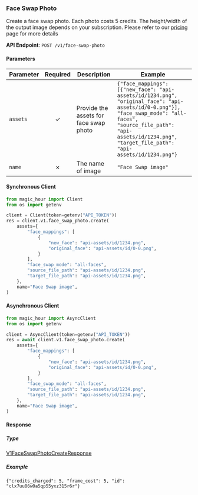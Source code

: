 
### Face Swap Photo <a name="create"></a>

Create a face swap photo. Each photo costs 5 credits. The height/width of the output image depends on your subscription. Please refer to our [pricing](https://magichour.ai/pricing) page for more details

**API Endpoint**: `POST /v1/face-swap-photo`

#### Parameters

| Parameter | Required | Description | Example |
|-----------|:--------:|-------------|--------|
| `assets` | ✓ | Provide the assets for face swap photo | `{"face_mappings": [{"new_face": "api-assets/id/1234.png", "original_face": "api-assets/id/0-0.png"}], "face_swap_mode": "all-faces", "source_file_path": "api-assets/id/1234.png", "target_file_path": "api-assets/id/1234.png"}` |
| `name` | ✗ | The name of image | `"Face Swap image"` |

#### Synchronous Client

```python
from magic_hour import Client
from os import getenv

client = Client(token=getenv("API_TOKEN"))
res = client.v1.face_swap_photo.create(
    assets={
        "face_mappings": [
            {
                "new_face": "api-assets/id/1234.png",
                "original_face": "api-assets/id/0-0.png",
            }
        ],
        "face_swap_mode": "all-faces",
        "source_file_path": "api-assets/id/1234.png",
        "target_file_path": "api-assets/id/1234.png",
    },
    name="Face Swap image",
)

```

#### Asynchronous Client

```python
from magic_hour import AsyncClient
from os import getenv

client = AsyncClient(token=getenv("API_TOKEN"))
res = await client.v1.face_swap_photo.create(
    assets={
        "face_mappings": [
            {
                "new_face": "api-assets/id/1234.png",
                "original_face": "api-assets/id/0-0.png",
            }
        ],
        "face_swap_mode": "all-faces",
        "source_file_path": "api-assets/id/1234.png",
        "target_file_path": "api-assets/id/1234.png",
    },
    name="Face Swap image",
)

```

#### Response

##### Type
[V1FaceSwapPhotoCreateResponse](/magic_hour/types/models/v1_face_swap_photo_create_response.py)

##### Example
`{"credits_charged": 5, "frame_cost": 5, "id": "clx7uu86w0a5qp55yxz315r6r"}`
